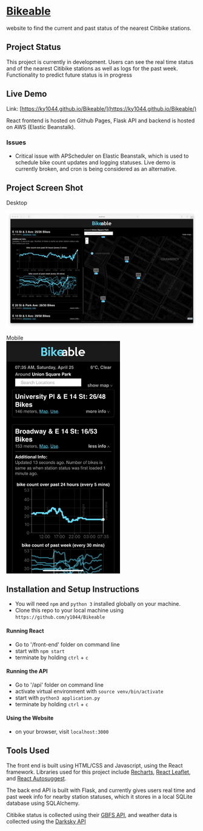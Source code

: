 # [Bikeable](https://ky1044.github.io/Bikeable/)
website to find the current and past status of the nearest Citibike stations.

## Project Status
This project is currently in development. Users can see the real time status and of the nearest Citibike stations as well as logs for the past week. Functionality to predict future status is in progress

## Live Demo
Link: [https://ky1044.github.io/Bikeable/](https://ky1044.github.io/Bikeable/)

React frontend is hosted on Github Pages, Flask API and backend is hosted on AWS (Elastic Beanstalk).
### Issues
- Critical issue with APScheduler on Elastic Beanstalk, which is used to schedule bike count updates and logging statuses. Live demo is currently broken, and cron is being considered as an alternative. 

## Project Screen Shot

Desktop<br/>

<img src="https://github.com/ky1044/Bikeable/blob/master/media/Screenshot-2020:05:20-1.png" width="1000px">

Mobile<br/>
<img align="center" src="https://github.com/ky1044/Bikeable/blob/master/media/Screenshot-2020:04:26-2.png" width="300px">

## Installation and Setup Instructions


- You will need `npm` and `python 3` installed globally on your machine.  
- Clone this repo to your local machine using `https://github.com/y1044/Bikeable`

#### Running React

- Go to '/front-end' folder on command line
- start with `npm start`  
- terminate by holding `ctrl` + `c`

#### Running the API 

- Go to '/api' folder on command line
- activate virtual environment with `source venv/bin/activate` 
- start with `python3 application.py`  
- terminate by holding `ctrl` + `c`

#### Using the Website 

- on your browser, visit `localhost:3000` 

## Tools Used
The front end is built using HTML/CSS and Javascript, using the React framework. Libraries used for this project include [Recharts](https://recharts.org/en-US), [React Leaflet](https://react-leaflet.js.org/), and [React Autosuggest](https://react-autosuggest.js.org/). 

The back end API is built with Flask, and currently gives users real time and past week info for nearby station statuses, which it stores in a local SQLite database using SQLAlchemy. 

Citibike status is collected using their [GBFS API](http://gbfs.citibikenyc.com/gbfs/gbfs.json), and weather data is collected using the [Darksky API](https://darksky.net/dev)
